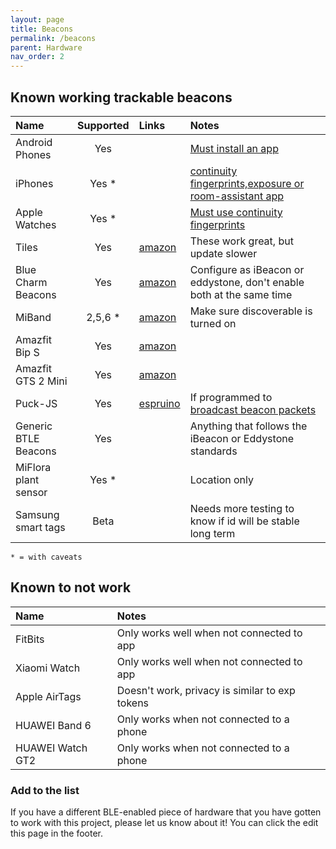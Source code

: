 ```yaml
---
layout: page
title: Beacons
permalink: /beacons
parent: Hardware
nav_order: 2
---
```


## Known working trackable beacons

| Name                 | Supported | Links                                       | Notes                                                                |
|:---------------------|:---------:|:--------------------------------------------|:---------------------------------------------------------------------|
| Android Phones       | Yes       |                                             | [Must install an app](/beacons/apps)
| iPhones              | Yes *     |                                             | [continuity fingerprints,exposure or room-assistant app](/beacons/apps)
| Apple Watches        | Yes *     |                                             | [Must use continuity fingerprints](/beacons/apps)
| Tiles                | Yes       | [amazon](https://amzn.to/3h77T5f)           | These work great, but update slower
| Blue Charm Beacons   | Yes       | [amazon](https://amzn.to/2YGdA3w)           | Configure as iBeacon or eddystone, don't enable both at the same time
| MiBand               | 2,5,6 *   | [amazon](https://amzn.to/3E8AJMh)           | Make sure discoverable is turned on
| Amazfit Bip S        | Yes       | [amazon](https://amzn.to/3C4DyMK)           |
| Amazfit GTS 2 Mini   | Yes       | [amazon](https://www.amazon.com/dp/B08PCYKXV5?psc=1&ref=ppx_yo2ov_dt_b_product_details)  |
| Puck-JS              | Yes       | [espruino](https://www.espruino.com/Puck.js)| If programmed to [broadcast beacon packets](https://gist.github.com/jptrsn/d6cb9b9cdbcd41f3500708f8b694cad2)
| Generic BTLE Beacons | Yes       |                                             | Anything that follows the iBeacon or Eddystone standards
| MiFlora plant sensor | Yes *     |                                             | Location only
| Samsung smart tags   | Beta      |                                             | Needs more testing to know if id will be stable long term

`* = with caveats`

## Known to not work

| Name                | Notes                                                                |
|:--------------------|:---------------------------------------------------------------------|
| FitBits             | Only works well when not connected to app
| Xiaomi Watch        | Only works well when not connected to app
| Apple AirTags       | Doesn't work, privacy is similar to exp tokens
| HUAWEI Band 6       | Only works when not connected to a phone
| HUAWEI Watch GT2    | Only works when not connected to a phone

### Add to the list

If you have a different BLE-enabled piece of hardware that you have gotten to work with this project, please let us know about it! You can click the edit this page in the footer.

